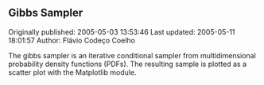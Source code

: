 ## Gibbs Sampler 
Originally published: 2005-05-03 13:53:46 
Last updated: 2005-05-11 18:01:57 
Author: Flávio Codeço Coelho 
 
The gibbs sampler is an iterative conditional sampler from multidimensional probability density functions (PDFs). The resulting sample is plotted as a scatter plot with the Matplotlib module.